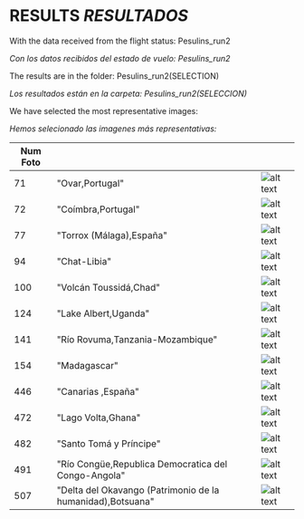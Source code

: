 # RESULTS *RESULTADOS*

With the data received from the flight status: Pesulins_run2 

*Con los datos recibidos del estado de vuelo: Pesulins_run2*

The results are in the folder: Pesulins_run2(SELECTION) 

*Los resultados están en la carpeta: Pesulins_run2(SELECCION)*

We have selected the most representative images:

*Hemos selecionado las imagenes más representativas:*

|Num Foto|||
|---------|----------------------------|----------------------------|
|71|"Ovar,Portugal"|![alt text](https://github.com/profesoratecno/Pesulins-AstroPi-MSL-2023/blob/main/04_Fase4/Pesulins_run2(SELECCION)/Seleccion_Imagenes_m/photo_071m.jpg?raw=true "Logo Title Text 1")|
|72|"Coímbra,Portugal"|![alt text](https://github.com/profesoratecno/Pesulins-AstroPi-MSL-2023/blob/main/04_Fase4/Pesulins_run2(SELECCION)/Seleccion_Imagenes_m/photo_072m.jpg?raw=true "Logo Title Text 1")|
|77|"Torrox (Málaga),España"|![alt text](https://github.com/profesoratecno/Pesulins-AstroPi-MSL-2023/blob/main/04_Fase4/Pesulins_run2(SELECCION)/Seleccion_Imagenes_m/photo_077m.jpg?raw=true "Logo Title Text 1")|
|94|"Chat-Libia"|![alt text](https://github.com/profesoratecno/Pesulins-AstroPi-MSL-2023/blob/main/04_Fase4/Pesulins_run2(SELECCION)/Seleccion_Imagenes_m/photo_094m.jpg?raw=true "Logo Title Text 1")|
|100|"Volcán Toussidá,Chad"|![alt text](https://github.com/profesoratecno/Pesulins-AstroPi-MSL-2023/blob/main/04_Fase4/Pesulins_run2(SELECCION)/Seleccion_Imagenes_m/photo_100m.jpg?raw=true "Logo Title Text 1")|
|124|"Lake Albert,Uganda"|![alt text](https://github.com/profesoratecno/Pesulins-AstroPi-MSL-2023/blob/main/04_Fase4/Pesulins_run2(SELECCION)/Seleccion_Imagenes_m/photo_124m.jpg?raw=true "Logo Title Text 1")|
|141|"Río Rovuma,Tanzania-Mozambique"|![alt text](https://github.com/profesoratecno/Pesulins-AstroPi-MSL-2023/blob/main/04_Fase4/Pesulins_run2(SELECCION)/Seleccion_Imagenes_m/photo_141m.jpg?raw=true "Logo Title Text 1")|
|154|"Madagascar"|![alt text](https://github.com/profesoratecno/Pesulins-AstroPi-MSL-2023/blob/main/04_Fase4/Pesulins_run2(SELECCION)/Seleccion_Imagenes_m/photo_154m.jpg?raw=true "Logo Title Text 1")|
|446|"Canarias ,España"|![alt text](https://github.com/profesoratecno/Pesulins-AstroPi-MSL-2023/blob/main/04_Fase4/Pesulins_run2(SELECCION)/Seleccion_Imagenes_m/photo_446m.jpg?raw=true "Logo Title Text 1")|
|472|"Lago Volta,Ghana"|![alt text](https://github.com/profesoratecno/Pesulins-AstroPi-MSL-2023/blob/main/04_Fase4/Pesulins_run2(SELECCION)/Seleccion_Imagenes_m/photo_472m.jpg?raw=true "Logo Title Text 1")|
|482|"Santo Tomá y Príncipe"|![alt text](https://github.com/profesoratecno/Pesulins-AstroPi-MSL-2023/blob/main/04_Fase4/Pesulins_run2(SELECCION)/Seleccion_Imagenes_m/photo_482m.jpg?raw=true "Logo Title Text 1")|
|491|"Río Congüe,Republica Democratica del Congo-Angola"|![alt text](https://github.com/profesoratecno/Pesulins-AstroPi-MSL-2023/blob/main/04_Fase4/Pesulins_run2(SELECCION)/Seleccion_Imagenes_m/photo_491m.jpg?raw=true "Logo Title Text 1")|
|507|"Delta del Okavango (Patrimonio de la humanidad),Botsuana"|![alt text](https://github.com/profesoratecno/Pesulins-AstroPi-MSL-2023/blob/main/04_Fase4/Pesulins_run2(SELECCION)/Seleccion_Imagenes_m/photo_507m.jpg?raw=true "Logo Title Text 1")|
